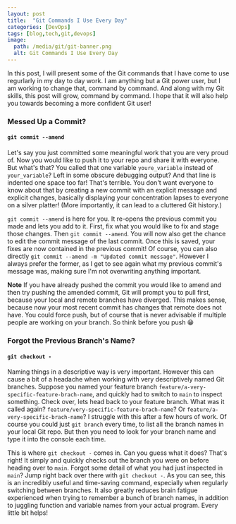 ```yaml
---
layout: post
title:  "Git Commands I Use Every Day"
categories: [DevOps]
tags: [blog,tech,git,devops]
image:
  path: /media/git/git-banner.png
  alt: Git Commands I Use Every Day
---
```


In this post, I will present some of the Git commands that I have come to use regurlarly in my day to day work. I am anything but a Git power user, but I am working to change that, command by command. And along with my Git skills, this post will grow, command by command. I hope that it will also help you towards becoming a more confident Git user!


### Messed Up a Commit?
#### `git commit --amend`

Let's say you just committed some meaningful work that you are very proud of. Now you would like to push it to your repo and share it with everyone. But what's that? You called that one variable `youre_variable` instead of `your_variable`? Left in some obscure debugging output? And that line is indented one space too far! That's terrible. You don't want everyone to know about that by creating a new commit with an explicit message and explicit changes, basically displaying your concentration lapses to everyone on a silver platter! (More importantly, it can lead to a cluttered Git history.)

`git commit --amend` is here for you. It re-opens the previous commit you made and lets you add to it. First, fix what you would like to fix and stage those changes. Then `git commit --amend`. You will now also get the chance to edit the commit message of the last commit. Once this is saved, your fixes are now contained in the previous commit! Of course, you can also directly `git commit --amend -m "Updated commit message"`. However I always prefer the former, as I get to see again what my previous commit's message was, making sure I'm not overwriting anything important.

**Note** If you have already pushed the commit you would like to amend and then try pushing the amended commit, Git will prompt you to pull first, because your local and remote branches have diverged. This makes sense, because now your most recent commit has changes that remote does not have. You could force push, but of course that is never advisable if multiple people are working on your branch. So think before you push 😁

### Forgot the Previous Branch's Name?
#### `git checkout -`

Naming things in a descriptive way is very important. However this can cause a bit of a headache when working with very descriptively named Git branches. Suppose you named your feature branch `feature/a-very-specific-feature-brach-name`, and quickly had to switch to `main` to inspect something. Check over, lets head back to your feature branch. What was it called again? `feature/very-specific-feature-brach-name`? Or `feature/a-very-specific-brach-name`? I struggle with this after a few hours of work. Of course you could just `git branch` every time, to list all the branch names in your local Git repo. But then you need to look for your branch name and type it into the console each time. 

This is where `git checkout -` comes in. Can you guess what it does? That's right! It simply and quickly checks out the branch you were on before heading over to `main`. Forgot some detail of what you had just inspected in `main`? Jump right back over there with `git checkout -`. As you can see, this is an incredibly useful and time-saving command, especially when regularly switching between branches. It also greatly reduces brain fatigue experienced when trying to remember a bunch of branch names, in addition to juggling function and variable names from your actual program. Every little bit helps!
